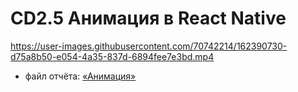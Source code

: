 # CD2.5 Анимация в React Native

https://user-images.githubusercontent.com/70742214/162390730-d75a8b50-e054-4a35-837d-6894fee7e3bd.mp4

- файл отчёта: [«Анимация»](https://github.com/bitcoineazy/Android_Apps/blob/main/CD25_Animation/Report_CD25.pdf)

